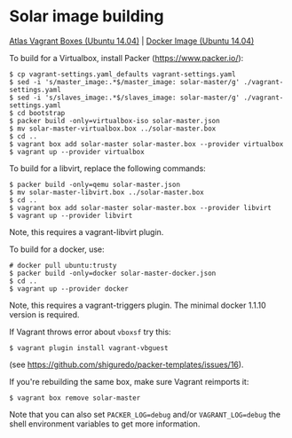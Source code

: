 # Solar image building

[Atlas Vagrant Boxes (Ubuntu 14.04)](https://atlas.hashicorp.com/solar-project/boxes)
| [Docker Image (Ubuntu 14.04)](https://hub.docker.com/r/bogdando/solar-master)

To build for a Virtualbox, install Packer (https://www.packer.io/):
```
$ cp vagrant-settings.yaml_defaults vagrant-settings.yaml
$ sed -i 's/master_image:.*$/master_image: solar-master/g' ./vagrant-settings.yaml
$ sed -i 's/slaves_image:.*$/slaves_image: solar-master/g' ./vagrant-settings.yaml
$ cd bootstrap
$ packer build -only=virtualbox-iso solar-master.json
$ mv solar-master-virtualbox.box ../solar-master.box
$ cd ..
$ vagrant box add solar-master solar-master.box --provider virtualbox
$ vagrant up --provider virtualbox
```

To build for a libvirt, replace the following commands:
```
$ packer build -only=qemu solar-master.json
$ mv solar-master-libvirt.box ../solar-master.box
$ cd ..
$ vagrant box add solar-master solar-master.box --provider libvirt
$ vagrant up --provider libvirt

```
Note, this requires a vagrant-libvirt plugin.

To build for a docker, use:
```
# docker pull ubuntu:trusty
$ packer build -only=docker solar-master-docker.json
$ cd ..
$ vagrant up --provider docker
```
Note, this requires a vagrant-triggers plugin.
The minimal docker 1.1.10 version is required.

If Vagrant throws error about `vboxsf` try this:
```
$ vagrant plugin install vagrant-vbguest
```
(see https://github.com/shiguredo/packer-templates/issues/16).

If you're rebuilding the same box, make sure Vagrant reimports it:
```
$ vagrant box remove solar-master
```

Note that you can also set `PACKER_LOG=debug` and/or `VAGRANT_LOG=debug`
the shell environment variables to get more information.
